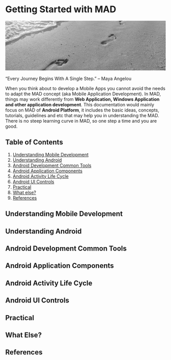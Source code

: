 # Getting Started with MAD  

![Steps](https://github.com/slnn3r/AndroidTutorial/blob/master/img/one-step-at-a-time-1080x630.jpg)

“Every Journey Begins With A Single Step.” – Maya Angelou 

When you think about to develop a Mobile Apps you cannot avoid the needs to adapt the MAD concept (aka Mobile Application Development). In MAD, things may work differently from **Web Application, Windows Application and other application development**. This documentation would mainly focus on MAD of **Android Platform**, it includes the basic ideas, concepts, tutorials, guidelines and etc that may help you in understanding the MAD. There is no steep learning curve in MAD, so one step a time and you are good. 


## Table of Contents
1. [Understanding Mobile Development](#understanding-mobile-development)
2. [Understanding Android](#understanding-android)
3. [Android Development Common Tools](#android-development-common-tools)
4. [Android Application Components](#android-application-components)
5. [Android Activity Life Cycle](#android-activity-life-cycle)
6. [Android UI Controls](#android-ui-controls)
7. [Practical](#practical)
8. [What else?](#what-else)
9. [References](#references)


## Understanding Mobile Development


## Understanding Android


## Android Development Common Tools


## Android Application Components


## Android Activity Life Cycle


## Android UI Controls


## Practical


## What Else?


## References

